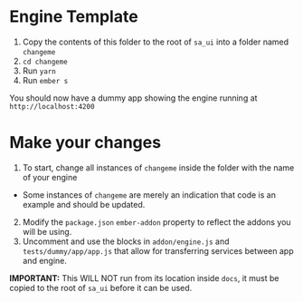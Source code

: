 # Engine Template

1. Copy the contents of this folder to the root of `sa_ui` into a folder named `changeme`
2. `cd changeme`
4. Run `yarn`
5. Run `ember s`

You should now have a dummy app showing the engine running at `http://localhost:4200`

# Make your changes

1. To start, change all instances of `changeme` inside the folder with the name of your engine
  - Some instances of `changeme` are merely an indication that code is an example and should be updated.
2. Modify the `package.json` `ember-addon` property to reflect the addons you will be using.
3. Uncomment and use the blocks in `addon/engine.js` and `tests/dummy/app/app.js` that allow for transferring services between app and engine.

__IMPORTANT:__ This WILL NOT run from its location inside `docs`, it must be copied to the root of `sa_ui` before it can be used.